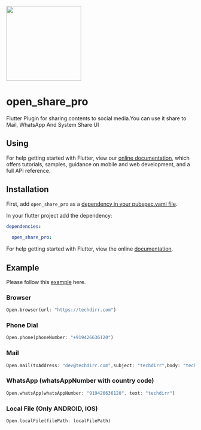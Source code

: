 [<img src="https://techdirr.com/techdirr.png" width="200" />](https://techdirr.com)

# open_share_pro

Flutter Plugin for sharing contents to social media.You can use it share to Mail, WhatsApp And System Share UI

## Using

For help getting started with Flutter, view our
[online documentation](https://pub.dev/documentation/open_share_pro/latest), which offers tutorials,
samples, guidance on mobile and web development, and a full API reference.

## Installation

First, add `open_share_pro` as a [dependency in your pubspec.yaml file](https://flutter.dev/docs/development/platform-integration/platform-channels).

In your flutter project add the dependency:

```yml
dependencies:
  ...
  open_share_pro:
```

For help getting started with Flutter, view the online
[documentation](https://flutter.io/).

## Example

Please follow this [example](https://github.com/techdirrdev/open_share_pro/tree/master/example) here.


### Browser

```dart
Open.browser(url: "https://techdirr.com")
```

### Phone Dial

```dart
Open.phone(phoneNumber: "+919426636120")
```

### Mail

```dart
Open.mail(toAddress: "dev@techdirr.com",subject: "techdirr",body: "techdirr dev")
```

### WhatsApp (whatsAppNumber with country code)

```dart
Open.whatsApp(whatsAppNumber: "919426636120", text: "techdirr")
```

### Local File (Only ANDROID, IOS)

```dart
Open.localFile(filePath: localFilePath)
```

